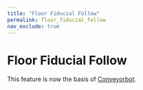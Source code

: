 ```yaml
---
title: "Floor Fiducial Follow"
permalink: floor_fiducial_follow
nav_exclude: true
---
```


# Floor Fiducial Follow

This feature is now the basis of [Conveyorbot](noetic_conveyorbot_intro).